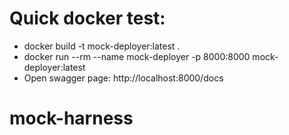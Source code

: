 # Quick docker test:

- docker build -t mock-deployer:latest .
- docker run --rm --name mock-deployer -p 8000:8000 mock-deployer:latest
- Open swagger page: http://localhost:8000/docs


# mock-harness
